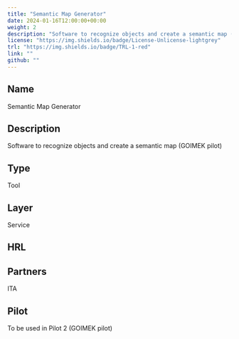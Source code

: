 ```yaml
---
title: "Semantic Map Generator"
date: 2024-01-16T12:00:00+00:00
weight: 2
description: "Software to recognize objects and create a semantic map (GOIMEK pilot)"
license: "https://img.shields.io/badge/License-Unlicense-lightgrey"
trl: "https://img.shields.io/badge/TRL-1-red"
link: ""
github: ""
---
```


## Name
Semantic Map Generator

## Description
Software to recognize objects and create a semantic map (GOIMEK pilot)

## Type
Tool

## Layer
Service

## HRL


## Partners
ITA

## Pilot
To be used in Pilot 2 (GOIMEK pilot)
